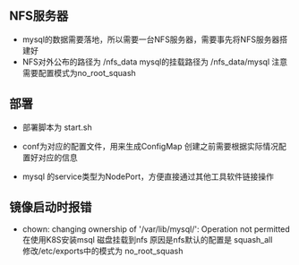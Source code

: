 ## NFS服务器
- mysql的数据需要落地，所以需要一台NFS服务器，需要事先将NFS服务器搭建好 
- NFS对外公布的路径为 /nfs_data   mysql的挂载路径为  /nfs_data/mysql  注意需要配置模式为no_root_squash


## 部署
- 部署脚本为 start.sh 
- conf为对应的配置文件，用来生成ConfigMap 创建之前需要根据实际情况配置好对应的信息

- mysql 的service类型为NodePort，方便直接通过其他工具软件链接操作

## 镜像启动时报错 
- chown: changing ownership of '/var/lib/mysql/': Operation not permitted  
在使用K8S安装msql 磁盘挂载到nfs  原因是nfs默认的配置是 squash_all  
修改/etc/exports中的模式为  no_root_squash
